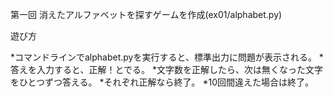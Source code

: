 第一回
消えたアルファベットを探すゲームを作成(ex01/alphabet.py)

遊び方

*コマンドラインでalphabet.pyを実行すると、標準出力に問題が表示される。
*答えを入力すると、正解！とでる。
*文字数を正解したら、次は無くなった文字をひとつずつ答える。
*それぞれ正解なら終了。
*10回間違えた場合は終了。

